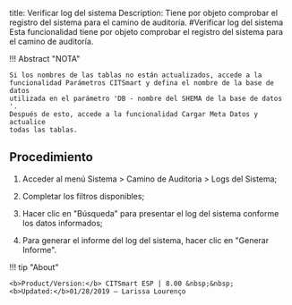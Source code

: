 title: Verificar log del sistema
Description: Tiene por objeto comprobar el registro del sistema para el camino de auditoría.
#Verificar log del sistema
Esta funcionalidad tiene por objeto comprobar el registro del sistema para el camino de auditoría.

!!! Abstract "NOTA"

    Si los nombres de las tablas no están actualizados, accede a la
    funcionalidad Parámetros CITSmart y defina el nombre de la base de datos
    utilizada en el parámetro 'DB - nombre del SHEMA de la base de datos '.
    Después de esto, accede a la funcionalidad Cargar Meta Datos y actualice
    todas las tablas.

Procedimiento
-------------

1.  Acceder al menú Sistema \> Camino de Auditoria \> Logs del Sistema;

2.  Completar los filtros disponibles;

3.  Hacer clic en "Búsqueda" para presentar el log del sistema conforme los
    datos informados;

4.  Para generar el informe del log del sistema, hacer clic en "Generar
    Informe".

!!! tip "About"

    <b>Product/Version:</b> CITSmart ESP | 8.00 &nbsp;&nbsp;
    <b>Updated:</b>01/28/2019 – Larissa Lourenço
